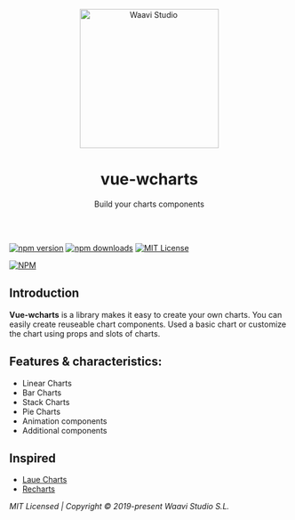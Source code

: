 <br /><br />
<p align="center"><img width="250" src="/mountains.png" alt="Waavi Studio"></p>
<h1 align="center"><strong>vue-wcharts</strong></h1>
<p align="center">Build your charts components</p>
<br /><br />

[![npm version](https://img.shields.io/npm/v/vue-wcharts.svg?style=flat-square)](http://badge.fury.io/js/vue-wcharts)
[![npm downloads](https://img.shields.io/npm/dm/vue-wcharts.svg?style=flat-square)](https://www.npmjs.com/package/vue-wcharts)
[![MIT License](https://img.shields.io/badge/license-MIT-blue.svg?style=flat)](https://github.com/waavi/vue-wcharts/raw/master/license.txt)

[![NPM](https://nodei.co/npm/vue-wcharts.png?downloads=true)](https://nodei.co/npm/vue-wcharts/)

## Introduction

**Vue-wcharts** is a library makes it easy to create your own charts. You can easily create reuseable chart components. Used a basic chart or customize the chart using props and slots of charts.

## Features & characteristics:
* Linear Charts
* Bar Charts
* Stack Charts
* Pie Charts
* Animation components
* Additional components


## Inspired

* [Laue Charts](https://github.com/qingwei-li/laue)
* [Recharts](https://github.com/recharts/recharts)

*MIT Licensed | Copyright © 2019-present Waavi Studio S.L.*